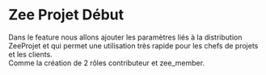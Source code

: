 # Zee Projet Début

Dans le feature nous allons ajouter les paramètres liés à la distribution ZeeProjet et qui permet une utilisation très rapide pour les chefs de projets et les clients.  
Comme la création de 2 rôles contributeur et zee_member.
